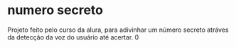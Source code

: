 # numero secreto
  
Projeto feito pelo curso da alura, para adivinhar um número secreto atráves da detecção da voz do usuário até acertar.
0
